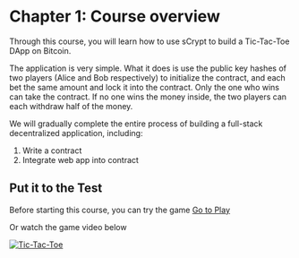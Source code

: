# Chapter 1: Course overview

Through this course, you will learn how to use sCrypt to build a Tic-Tac-Toe DApp on Bitcoin.

The application is very simple. What it does is use the public key hashes of two players (Alice and Bob respectively) to initialize the contract, and each bet the same amount and lock it into the contract. Only the one who wins can take the contract. If no one wins the money inside, the two players can each withdraw half of the money.

We will gradually complete the entire process of building a full-stack decentralized application, including:

1. Write a contract
2. Integrate web app into contract


## Put it to the Test

Before starting this course, you can try the game [Go to Play](https://scrypt.io/tic-tac-toe)

Or watch the game video below

[![Tic-Tac-Toe](https://img.youtube.com/vi/_7otVKxSGH8/0.jpg)](https://www.youtube.com/watch?v=_7otVKxSGH8&feature=youtu.be)